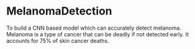# MelanomaDetection
To build a CNN based model which can accurately detect melanoma. Melanoma is a type of cancer that can be deadly if not detected early. It accounts for 75% of skin cancer deaths.
